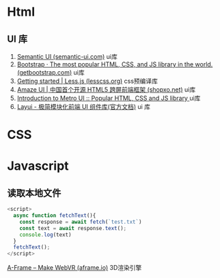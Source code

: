 # Html

## UI 库

1. [Semantic UI (semantic-ui.com)](https://semantic-ui.com/) ui库
2. [Bootstrap · The most popular HTML, CSS, and JS library in the world. (getbootstrap.com)](https://getbootstrap.com/) ui库
3. [Getting started | Less.js (lesscss.org)](https://lesscss.org/) css预编译库
4. [Amaze UI | 中国首个开源 HTML5 跨屏前端框架 (shopxo.net)](http://amazeui.shopxo.net/) ui库
5. [Introduction to Metro UI :: Popular HTML, CSS and JS library ](https://metroui.org.ua/intro.html) ui库
6. [Layui - 极简模块化前端 UI 组件库(官方文档)](https://layui.dev/) ui 库







# CSS





# Javascript



## 读取本地文件



```javascript
<script>
  async function fetchText(){
    const response = await fetch(`test.txt`)
    const text = await response.text();
    console.log(text)
  }
  fetchText();
</script>
```



[A-Frame – Make WebVR (aframe.io)](https://aframe.io/) 3D渲染引擎